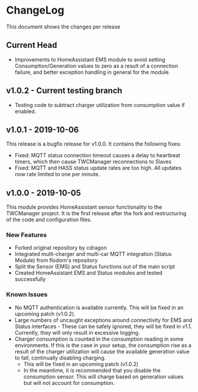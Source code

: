 # ChangeLog

This document shows the changes per release

## Current Head

  * Improvements to HomeAssistant EMS module to avoid setting Consumption/Generation values to zero as a result of a connection failure, and better exception handling in general for the module.

## v1.0.2 - Current testing branch

  * Testing code to subtract charger utilization from consumption value if enabled.

## v1.0.1 - 2019-10-06

This release is a bugfix release for v1.0.0. It contains the following fixes:

  * Fixed: MQTT status connection timeout causes a delay to heartbeat timers, which then cause TWCManager reconnections to Slaves
  * Fixed: MQTT and HASS status update rates are too high. All updates now rate limited to one per minute.

## v1.0.0 - 2019-10-05

This module provides HomeAssistant sensor functionality to the TWCManager project. It is the first release after the fork and restructuring of the code and configuration files.

### New Features

  * Forked original repository by cdragon
  * Integrated multi-charger and multi-car MQTT integration (Status Module) from flodorn's repository
  * Split the Sensor (EMS) and Status functions out of the main script
  * Created HomeAssistant EMS and Status modules and tested successfully
  
### Known Issues

  * No MQTT authentication is available currently. This will be fixed in an upcoming patch (v1.0.2).
  * Large numbers of uncaught exceptions around connectivity for EMS and Status interfaces - These can be safely ignored, they will be fixed in v1.1. Currently, they will only result in excessive logging.
  * Charger consumption is counted in the consumption reading in some environments. If this is the case in your setup, the consumption rise as a result of the charger utilization will cause the available generation value to fall, continually disabling charging.
    * This will be fixed in an upcoming patch (v1.0.2)
    * In the meantime, it is recommended that you disable the consumption sensor. This will charge based on generation values but will not account for consumption.
